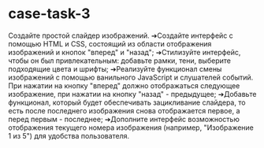 # case-task-3
Создайте простой слайдер изображений.
➔Создайте интерфейс с помощью HTML и CSS, состоящий из области отображения изображений и кнопок "вперед" и "назад";
➔Стилизуйте интерфейс, чтобы он был привлекательным: добавьте рамки, тени, выберите подходящие цвета и шрифты;
➔Реализуйте функционал смены изображений с помощью ванильного JavaScript и слушателей событий. При нажатии на кнопку "вперед" должно отображаться следующее изображение, при нажатии на кнопку "назад" - предыдущее;
➔Добавьте функционал, который будет обеспечивать зацикливание слайдера, то есть после последнего изображения снова отображается первое, а перед первым - последнее;
➔Дополните интерфейс возможностью отображения текущего номера изображения (например, "Изображение 1 из 5") для удобства пользователя.
